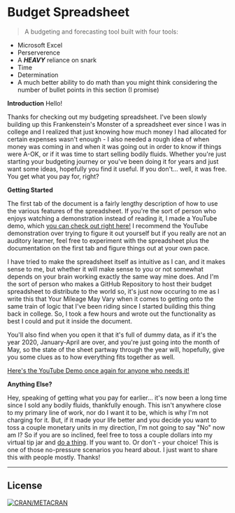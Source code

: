 # Budget Spreadsheet

> A budgeting and forecasting tool built with four tools:

- Microsoft Excel
- Perserverence
- A ***HEAVY*** reliance on snark
- Time
- Determination
- A much better ability to do math than you might think considering the number of bullet points in this section (I promise)

**Introduction**
Hello!

Thanks for checking out my budgeting spreadsheet. I've been slowly building up this Frankenstein's Monster of a spreadsheet ever since I was in college and I realized that just knowing how much money I had allocated for certain expenses wasn't enough - I also needed a rough idea of when money was coming in and when it was going out in order to know if things were A-OK, or if it was time to start selling bodily fluids. Whether you're just starting your budgeting journey or you've been doing it for years and just want some ideas, hopefully you find it useful. If you don't... well, it was free. You get what you pay for, right?

**Getting Started**

The first tab of the document is a fairly lengthy description of how to use the various features of the spreadsheet. If you're the sort of person who enjoys watching a demonstration instead of reading it, I made a YouTube demo, which <a href="#" target="_blank">you can check out right here!</a> I recommend the YouTube demonstration over trying to figure it out yourself but if you really are not an auditory learner, feel free to experiment with the spreadsheet plus the documentation on the first tab and figure things out at your own pace.

I have tried to make the spreadsheet itself as intuitive as I can, and it makes sense to me, but whether it will make sense to you or not somewhat depends on your brain working exactly the same way mine does. And I'm the sort of person who makes a GitHub Repository to host their budget spreadsheet to distribute to the world so, it's just now occuring to me as I write this that Your Mileage May Vary when it comes to getting onto the same train of logic that I've been riding since I started building this thing back in college. So, I took a few hours and wrote out the functionality as best I could and put it inside the document.

You'll also find when you open it that it's full of dummy data, as if it's the year 2020, January-April are over, and you're just going into the month of May, so the state of the sheet partway through the year will, hopefully, give you some clues as to how everything fits together as well.

<a href="#" target="_blank">Here's the YouTube Demo once again for anyone who needs it!</a>

**Anything Else?**

Hey, speaking of getting what you pay for earlier... it's now been a long time since I sold any bodily fluids, thankfully enough. This isn't anywhere close to my primary line of work, nor do I want it to be, which is why I'm not charging for it. But, if it made your life better and you decide you want to toss a couple monetary units in my direction, I'm not going to say "No" now am I? So if you are so inclined, feel free to toss a couple dollars into my virtual tip jar and <a href="#" target="_blank">do a thing</a>. If you want to. Or don't - your choice! This is one of those no-pressure scenarios you heard about. I just want to share this with people mostly. Thanks!


---

## License
[![CRAN/METACRAN](https://img.shields.io/cran/l/devtools)](https://opensource.org/licenses/GPL-3.0)
